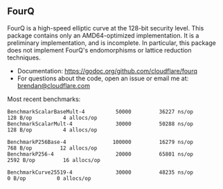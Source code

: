 FourQ
-----

FourQ is a high-speed elliptic curve at the 128-bit security level. This package
contains only an AMD64-optimized implementation. It is a preliminary
implementation, and is incomplete. In particular, this package does not
implement FourQ's endomorphisms or lattice reduction techniques.

- Documentation: https://godoc.org/github.com/cloudflare/fourq
- For questions about the code, open an issue or email me at: brendan@cloudflare.com

Most recent benchmarks:
```
BenchmarkScalarBaseMult-4   	   50000	     36227 ns/op	     128 B/op	       4 allocs/op
BenchmarkScalarMult-4       	   30000	     50288 ns/op	     128 B/op	       4 allocs/op

BenchmarkP256Base-4         	  100000	     16279 ns/op	     768 B/op	      12 allocs/op
BenchmarkP256-4             	   20000	     65801 ns/op	    2592 B/op	      16 allocs/op

BenchmarkCurve25519-4       	   30000	     48235 ns/op	       0 B/op	       0 allocs/op
```
